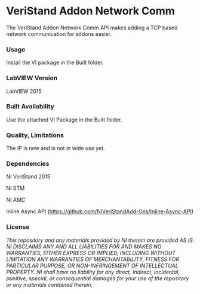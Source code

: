 VeriStand Addon Network Comm
===================

The VeriStand Addon Network Comm API makes adding a TCP based network communication for addons easier.

### Usage ###
Install the VI package in the Built folder.

### LabVIEW Version ###

LabVIEW 2015

### Built Availability ###

Use the attached VI Package in the Built folder.

### Quality, Limitations ###

The IP is new and is not in wide use yet.

### Dependencies ###

NI VeriStand 2015

NI STM

NI AMC

Inline Async API (https://github.com/NIVeriStandAdd-Ons/Inline-Async-API)

### License ###

*This repository and any materials provided by NI therein are provided AS IS. NI DISCLAIMS ANY AND ALL LIABILITIES FOR AND MAKES NO WARRANTIES, EITHER EXPRESS OR IMPLIED, INCLUDING WITHOUT LIMITATION ANY WARRANTIES OF MERCHANTABILITY, FITNESS FOR  PARTICULAR PURPOSE, OR NON-INFRINGEMENT OF INTELLECTUAL PROPERTY. NI shall have no liability for any direct, indirect, incidental, punitive, special, or consequential damages for your use of the repository or any materials contained therein.*
